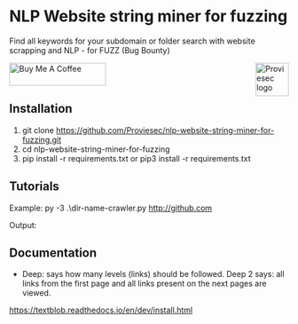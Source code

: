 # NLP Website string miner for fuzzing

Find all keywords for your subdomain or folder search with website scrapping and NLP - for FUZZ (Bug Bounty)

<a href="https://proviesec.org/">
    <img src="https://avatars.githubusercontent.com/u/92156402?s=400&u=7fe0dbb9085a37818ee8c2b061432a9a69cbff42&v=4" alt="Proviesec logo" title="Proviesec" align="right" height="60" />
</a>
<a href="https://www.buymeacoffee.com/proviesec" target="_blank"><img src="https://cdn.buymeacoffee.com/buttons/default-orange.png" alt="Buy Me A Coffee" height="41" width="174"></a>


Installation
------------

1. git clone https://github.com/Proviesec/nlp-website-string-miner-for-fuzzing.git
2. cd nlp-website-string-miner-for-fuzzing
3. pip install -r requirements.txt or pip3 install -r requirements.txt


Tutorials
---------
Example:
py -3 .\dir-name-crawler.py http://github.com

Output:


Documentation
-------------

- Deep: says how many levels (links) should be followed. Deep 2 says: all links from the first page and all links present on the next pages are viewed.

https://textblob.readthedocs.io/en/dev/install.html
